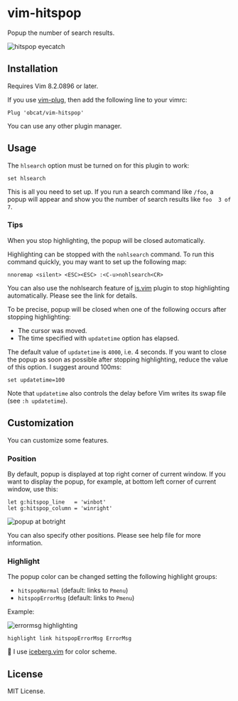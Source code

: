 # vim-hitspop

Popup the number of search results.

![hitspop eyecatch][1]


## Installation

Requires Vim 8.2.0896 or later.

If you use [vim-plug][2], then add the following line to your vimrc:

```vim
Plug 'obcat/vim-hitspop'
```

You can use any other plugin manager.


## Usage

The `hlsearch` option must be turned on for this plugin to work:

```vim
set hlsearch
```

This is all you need to set up. If you run a search command like `/foo`, a popup
will appear and show you the number of search results like `foo  3 of 7`.

### Tips

When you stop highlighting, the popup will be closed automatically.

Highlighting can be stopped with the `nohlsearch` command. To run this command
quickly, you may want to set up the following map:


```vim
nnoremap <silent> <ESC><ESC> :<C-u>nohlsearch<CR>
```

You can also use the nohlsearch feature of [is.vim][3] plugin to stop
highlighting automatically. Please see the link for details.

To be precise, popup will be closed when one of the following occurs after
stopping highlighting:

* The cursor was moved.
* The time specified with `updatetime` option has elapsed.

The default value of `updatetime` is `4000`, i.e. 4 seconds. If you want to
close the popup as soon as possible after stopping highlighting, reduce the
value of this option. I suggest around 100ms:

```vim
set updatetime=100
```

Note that `updatetime` also controls the delay before Vim writes its swap file
(see `:h updatetime`).


## Customization

You can customize some features.


### Position

By default, popup is displayed at top right corner of current window. If you
want to display the popup, for example, at bottom left corner of current window,
use this:

```vim
let g:hitspop_line   = 'winbot'
let g:hitspop_column = 'winright'
```

![popup at botright][4]

You can also specify other positions. Please see help file for more information.


### Highlight

The popup color can be changed setting the following highlight groups:

* `hitspopNormal` (default: links to `Pmenu`)
* `hitspopErrorMsg` (default: links to `Pmenu`)

Example:

![errormsg highlighting][5]

```vim
highlight link hitspopErrorMsg ErrorMsg
```

📝 I use [iceberg.vim][6] for color scheme.


## License

MIT License.


<!-- Reference links -->
[1]: https://user-images.githubusercontent.com/64692680/102915667-81b06800-44c5-11eb-8b53-e37eacc4e67b.gif
[2]: https://github.com/junegunn/vim-plug
[3]: https://github.com/haya14busa/is.vim
[4]: https://user-images.githubusercontent.com/64692680/102915781-b3293380-44c5-11eb-9068-84fe2defe5fd.png
[5]: https://user-images.githubusercontent.com/64692680/102916237-90e3e580-44c6-11eb-803d-6daa577bed98.png
[6]: https://github.com/cocopon/iceberg.vim
